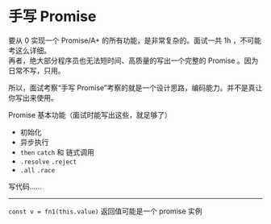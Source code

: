 # 手写 Promise

要从 0 实现一个 Promise/A+ 的所有功能，是非常复杂的。面试一共 1h ，不可能考这么详细。<br>
再者，绝大部分程序员也无法短时间、高质量的写出一个完整的 Promise 。因为日常不写，只用。

所以，面试考察“手写 Promise”考察的就是一个设计思路，编码能力。并不是真让你写出来使用。

Promise 基本功能（面试时能写出这些，就足够了）
- 初始化
- 异步执行
- `then` `catch` 和 链式调用
- `.resolve` `.reject`
- `.all` `.race`

写代码……

------

`const v = fn1(this.value)` 返回值可能是一个 promise 实例
